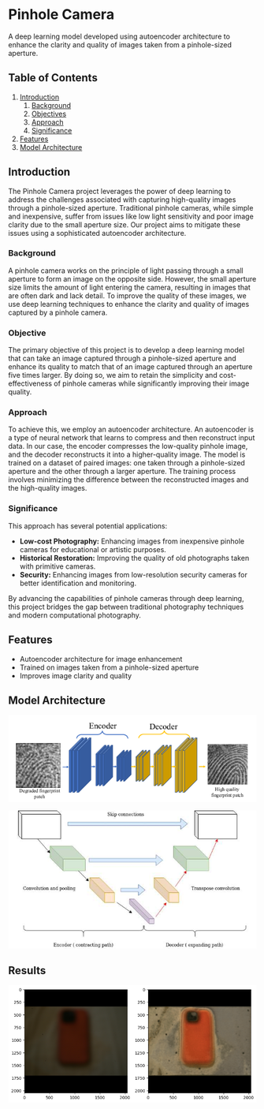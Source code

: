 # Pinhole Camera

A deep learning model developed using autoencoder architecture to enhance the clarity and quality of images taken from a pinhole-sized aperture.

## Table of Contents

1. [Introduction](#introduction)
   1. [Background](#background)
   2. [Objectives](#objective)
   3. [Approach](#approach)
   4. [Significance](#significance)
3. [Features](#features)
4. [Model Architecture](#model-architecture)


## Introduction

The Pinhole Camera project leverages the power of deep learning to address the challenges associated with capturing high-quality images through a pinhole-sized aperture. Traditional pinhole cameras, while simple and inexpensive, suffer from issues like low light sensitivity and poor image clarity due to the small aperture size. Our project aims to mitigate these issues using a sophisticated autoencoder architecture.

### Background

A pinhole camera works on the principle of light passing through a small aperture to form an image on the opposite side. However, the small aperture size limits the amount of light entering the camera, resulting in images that are often dark and lack detail. To improve the quality of these images, we use deep learning techniques to enhance the clarity and quality of images captured by a pinhole camera.

### Objective

The primary objective of this project is to develop a deep learning model that can take an image captured through a pinhole-sized aperture and enhance its quality to match that of an image captured through an aperture five times larger. By doing so, we aim to retain the simplicity and cost-effectiveness of pinhole cameras while significantly improving their image quality.

### Approach

To achieve this, we employ an autoencoder architecture. An autoencoder is a type of neural network that learns to compress and then reconstruct input data. In our case, the encoder compresses the low-quality pinhole image, and the decoder reconstructs it into a higher-quality image. The model is trained on a dataset of paired images: one taken through a pinhole-sized aperture and the other through a larger aperture. The training process involves minimizing the difference between the reconstructed images and the high-quality images.

### Significance

This approach has several potential applications:
- **Low-cost Photography:** Enhancing images from inexpensive pinhole cameras for educational or artistic purposes.
- **Historical Restoration:** Improving the quality of old photographs taken with primitive cameras.
- **Security:** Enhancing images from low-resolution security cameras for better identification and monitoring.

By advancing the capabilities of pinhole cameras through deep learning, this project bridges the gap between traditional photography techniques and modern computational photography.

## Features

- Autoencoder architecture for image enhancement
- Trained on images taken from a pinhole-sized aperture
- Improves image clarity and quality

## Model Architecture
![Architecture](https://github.com/NihaalChowdary/Pinhole-Camera/blob/fd111bc7813e90db48fd171fc9fc3f0f7a7b2887/A-convolutional-autoencoder-for-latent-enhancement.png)


![Architecture](https://github.com/NihaalChowdary/Pinhole-Camera/blob/main/long-skip-connection.jpg)

## Results
![Results](https://github.com/NihaalChowdary/Pinhole-Camera/blob/main/result.png)
